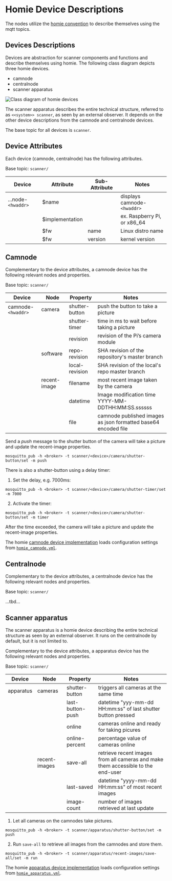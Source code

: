 # Homie Device Descriptions

The nodes utilize the [homie convention](https://homieiot.github.io/) to describe themselves using the mqtt topics.

## Devices Descriptions

Devices are abstraction for scanner components and functions and describe themselves using homie. The following class diagram depicts three homie devices.

* camnode
* centralnode
* scanner apparatus

![Class diagram of homie devices](http://www.plantuml.com/plantuml/png/3SN14K8X30JGLhG1SlWtptPW0Gmk6M64u2IBMhw-opjtmzXLjuzJ8rzn4V7oIO_EjkyxrB6CQanOKr0LpyFbkDvGpDHbbk2_kX22KI9oMxDhhlhkq4ZyyWS0)

The scanner apparatus describes the entire technical structure, referred to as `<<system>> scanner`, as seen by an external observer. It depends on the other device descriptions from the camnode and centralnode devices.

The base topic for all devices is `scanner`.

## Device Attributes

Each device (camnode, centralnode) has the following attributes.

Base topic: `scanner/`

| Device           | Attribute       | Sub-Attribute | Notes                       |
|------------------|-----------------|---------------|-----------------------------|
| ...node-`<hwaddr>` | $name         |               | displays camnode-`<hwaddr>` |
|                  | $implementation |               | ex. Raspberry Pi, or x86_64 |
|                  | $fw             | name          | Linux distro name           |
|                  | $fw             | version       | kernel version              |


## Camnode

Complementary to the device attributes, a camnode device has the following relevant nodes and properties.

Base topic: `scanner/` 

| Device           | Node       | Property       | Notes                                          |
|------------------|------------|----------------|------------------------------------------------|
| camnode-`<hwaddr>` | camera   | shutter-button | push the button to take a picture              |
|                  |            | shutter-timer  | time in ms to wait before taking a picture     |
|                  |            | revision       | revision of the Pi’s camera module             |
|                  | software   | repo-revision  | SHA revision of the repository's master branch |
|                  |            | local-revision | SHA revision of the local's repo master branch |
|                  | recent-image | filename     | most recent image taken by the camera          |
|                  |            | datetime       | Image modification time YYYY-MM-DDTHH:MM:SS.ssssss |
|                  |            | file           | camnode published images as json formatted base64 encoded file        |


Send a *push* message to the shutter button of the camera will take a picture and update the recent-image properties.

```
mosquitto_pub -h <broker> -t scanner/<device>/camera/shutter-button/set -m push
```

There is also a shutter-button using a delay timer:

1. Set the delay, e.g. 7000ms:

```
mosquitto_pub -h <broker> -t scanner/<device>/camera/shutter-timer/set -m 7000
```

2. Activate the timer:

```
mosquitto_pub -h <broker> -t scanner/<device>/camera/shutter-button/set -m timer
```

After the time exceeded, the camera will take a picture and update the recent-image properties.

The homie [camnode device implementation](https://github.com/cdeck3r/3DScanner/tree/master/src/homie-nodes/homie-camnode) loads configuration settings from  [`homie_camnode.yml`](https://github.com/cdeck3r/3DScanner/blob/master/src/homie-nodes/homie-camnode/homie_camnode.yml).


## Centralnode

Complementary to the device attributes, a centralnode device has the following relevant nodes and properties.

Base topic: `scanner/` 

...tbd...

## Scanner apparatus

The scanner apparatus is a homie device describing the entire technical structure as seen by an external observer. It runs on the centralnode by default, but it is not limited to. 

Complementary to the device attributes, a apparatus device has the following relevant nodes and properties.

Base topic: `scanner/` 

| Device    | Node          | Property         | Notes                                                                             |
|-----------|---------------|------------------|-----------------------------------------------------------------------------------|
| apparatus | cameras       | shutter-button   | triggers all cameras at the same time                                             |
|           |               | last-button-push | datetime "yyy-mm-dd HH:mm:ss" of last shutter button pressed                      |
|           |               | online           | cameras online and ready for taking picures                                       |
|           |               | online-percent   | percentage value of cameras online                                                |
|           | recent-images | save-all         | retrieve recent images from all cameras and make  them accessible to the end-user |
|           |               | last-saved       | datetime "yyyy-mm-dd HH:mm:ss" of most recent images                              |
|           |               | image-count      | number of images retrieved at last update                                         |                                    |

1. Let all cameras on the camnodes take pictures.

```
mosquitto_pub -h <broker> -t scanner/apparatus/shutter-button/set -m push
```

2. Run `save-all` to retrieve all images from the camnodes and store them.

```
mosquitto_pub -h <broker> -t scanner/apparatus/recent-images/save-all/set -m run
```

The homie [apparatus device implementation](https://github.com/cdeck3r/3DScanner/tree/master/src/homie-nodes/homie-apparatus) loads configuration settings from  [`homie_apparatus.yml`](https://github.com/cdeck3r/3DScanner/blob/master/src/homie-nodes/homie-apparatus/homie_apparatus.yml).
